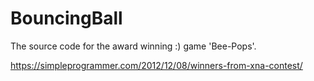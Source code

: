 # BouncingBall

The source code for the award winning :) game 'Bee-Pops'.

https://simpleprogrammer.com/2012/12/08/winners-from-xna-contest/
